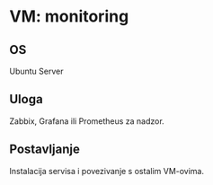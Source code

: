 ﻿# VM: monitoring

## OS
Ubuntu Server

## Uloga
Zabbix, Grafana ili Prometheus za nadzor.

## Postavljanje
Instalacija servisa i povezivanje s ostalim VM-ovima.
